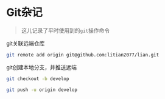 # Git杂记

> 这儿记录了平时使用到的`git`操作命令

git关联远端仓库

```sh
git remote add origin git@github.com:litian2077/lian.git
```

git创建本地分支，并推送远端

```sh
git checkout -b develop
```

```sh
git push -u origin develop
```

